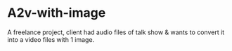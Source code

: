 # A2v-with-image
A freelance project, client had audio files of talk show &amp; wants to convert it into a video files with 1 image.
